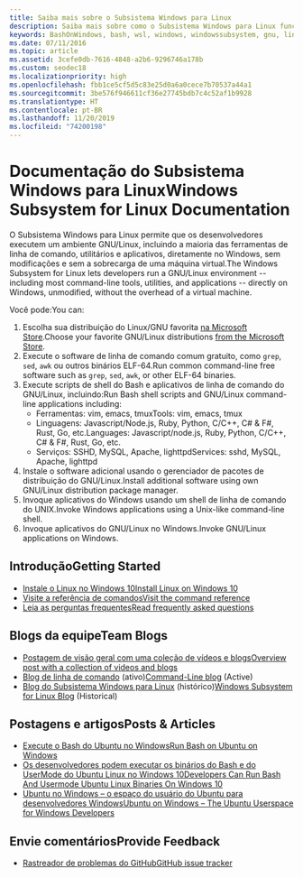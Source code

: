 ```yaml
---
title: Saiba mais sobre o Subsistema Windows para Linux
description: Saiba mais sobre como o Subsistema Windows para Linux funciona.
keywords: BashOnWindows, bash, wsl, windows, windowssubsystem, gnu, linux
ms.date: 07/11/2016
ms.topic: article
ms.assetid: 3cefe0db-7616-4848-a2b6-9296746a178b
ms.custom: seodec18
ms.localizationpriority: high
ms.openlocfilehash: fbb1ce5cf5d5c83e25d0a6a0cece7b70537a44a1
ms.sourcegitcommit: 3be576f946611cf36e27745bdb7c4c52af1b9928
ms.translationtype: HT
ms.contentlocale: pt-BR
ms.lasthandoff: 11/20/2019
ms.locfileid: "74200198"
---
```

# <a name="windows-subsystem-for-linux-documentation"></a><span data-ttu-id="ae9bc-104">Documentação do Subsistema Windows para Linux</span><span class="sxs-lookup"><span data-stu-id="ae9bc-104">Windows Subsystem for Linux Documentation</span></span>

<span data-ttu-id="ae9bc-105">O Subsistema Windows para Linux permite que os desenvolvedores executem um ambiente GNU/Linux, incluindo a maioria das ferramentas de linha de comando, utilitários e aplicativos, diretamente no Windows, sem modificações e sem a sobrecarga de uma máquina virtual.</span><span class="sxs-lookup"><span data-stu-id="ae9bc-105">The Windows Subsystem for Linux lets developers run a GNU/Linux environment -- including most command-line tools, utilities, and applications -- directly on Windows, unmodified, without the overhead of a virtual machine.</span></span>  

<span data-ttu-id="ae9bc-106">Você pode:</span><span class="sxs-lookup"><span data-stu-id="ae9bc-106">You can:</span></span>

1. <span data-ttu-id="ae9bc-107">Escolha sua distribuição do Linux/GNU favorita [na Microsoft Store](https://aka.ms/wslstore).</span><span class="sxs-lookup"><span data-stu-id="ae9bc-107">Choose your favorite GNU/Linux distributions [from the Microsoft Store](https://aka.ms/wslstore).</span></span>
1. <span data-ttu-id="ae9bc-108">Execute o software de linha de comando comum gratuito, como `grep`, `sed`, `awk` ou outros binários ELF-64.</span><span class="sxs-lookup"><span data-stu-id="ae9bc-108">Run common command-line free software such as `grep`, `sed`, `awk`, or other ELF-64 binaries.</span></span> 
1. <span data-ttu-id="ae9bc-109">Execute scripts de shell do Bash e aplicativos de linha de comando do GNU/Linux, incluindo:</span><span class="sxs-lookup"><span data-stu-id="ae9bc-109">Run Bash shell scripts and GNU/Linux command-line applications including:</span></span>  
    * <span data-ttu-id="ae9bc-110">Ferramentas: vim, emacs, tmux</span><span class="sxs-lookup"><span data-stu-id="ae9bc-110">Tools: vim, emacs, tmux</span></span>
    * <span data-ttu-id="ae9bc-111">Linguagens: Javascript/Node.js, Ruby, Python, C/C++, C# & F#, Rust, Go, etc.</span><span class="sxs-lookup"><span data-stu-id="ae9bc-111">Languages: Javascript/node.js, Ruby, Python, C/C++, C# & F#, Rust, Go, etc.</span></span>
    * <span data-ttu-id="ae9bc-112">Serviços: SSHD, MySQL, Apache, lighttpd</span><span class="sxs-lookup"><span data-stu-id="ae9bc-112">Services: sshd, MySQL, Apache, lighttpd</span></span>
1. <span data-ttu-id="ae9bc-113">Instale o software adicional usando o gerenciador de pacotes de distribuição do GNU/Linux.</span><span class="sxs-lookup"><span data-stu-id="ae9bc-113">Install additional software using own GNU/Linux distribution package manager.</span></span>
1. <span data-ttu-id="ae9bc-114">Invoque aplicativos do Windows usando um shell de linha de comando do UNIX.</span><span class="sxs-lookup"><span data-stu-id="ae9bc-114">Invoke Windows applications using a Unix-like command-line shell.</span></span>
1. <span data-ttu-id="ae9bc-115">Invoque aplicativos do GNU/Linux no Windows.</span><span class="sxs-lookup"><span data-stu-id="ae9bc-115">Invoke GNU/Linux applications on Windows.</span></span>

## <a name="getting-started"></a><span data-ttu-id="ae9bc-116">Introdução</span><span class="sxs-lookup"><span data-stu-id="ae9bc-116">Getting Started</span></span>

* [<span data-ttu-id="ae9bc-117">Instale o Linux no Windows 10</span><span class="sxs-lookup"><span data-stu-id="ae9bc-117">Install Linux on Windows 10</span></span>](install-win10.md)
* [<span data-ttu-id="ae9bc-118">Visite a referência de comandos</span><span class="sxs-lookup"><span data-stu-id="ae9bc-118">Visit the command reference</span></span>](reference.md)
* [<span data-ttu-id="ae9bc-119">Leia as perguntas frequentes</span><span class="sxs-lookup"><span data-stu-id="ae9bc-119">Read frequently asked questions</span></span>](faq.md)

## <a name="team-blogs"></a><span data-ttu-id="ae9bc-120">Blogs da equipe</span><span class="sxs-lookup"><span data-stu-id="ae9bc-120">Team Blogs</span></span>
*  [<span data-ttu-id="ae9bc-121">Postagem de visão geral com uma coleção de vídeos e blogs</span><span class="sxs-lookup"><span data-stu-id="ae9bc-121">Overview post with a collection of videos and blogs</span></span>](https://blogs.msdn.microsoft.com/commandline/learn-about-windows-console-and-windows-subsystem-for-linux-wsl/)
* <span data-ttu-id="ae9bc-122">[Blog de linha de comando](https://blogs.msdn.microsoft.com/commandline/) (ativo)</span><span class="sxs-lookup"><span data-stu-id="ae9bc-122">[Command-Line blog](https://blogs.msdn.microsoft.com/commandline/) (Active)</span></span>
* <span data-ttu-id="ae9bc-123">[Blog do Subsistema Windows para Linux](https://blogs.msdn.microsoft.com/wsl/) (histórico)</span><span class="sxs-lookup"><span data-stu-id="ae9bc-123">[Windows Subsystem for Linux Blog](https://blogs.msdn.microsoft.com/wsl/) (Historical)</span></span>

## <a name="posts--articles"></a><span data-ttu-id="ae9bc-124">Postagens e artigos</span><span class="sxs-lookup"><span data-stu-id="ae9bc-124">Posts & Articles</span></span>
* [<span data-ttu-id="ae9bc-125">Execute o Bash do Ubuntu no Windows</span><span class="sxs-lookup"><span data-stu-id="ae9bc-125">Run Bash on Ubuntu on Windows</span></span>](https://blogs.windows.com/buildingapps/2016/03/30/run-bash-on-ubuntu-on-windows/)
* [<span data-ttu-id="ae9bc-126">Os desenvolvedores podem executar os binários do Bash e do UserMode do Ubuntu Linux no Windows 10</span><span class="sxs-lookup"><span data-stu-id="ae9bc-126">Developers Can Run Bash And Usermode Ubuntu Linux Binaries On Windows 10</span></span>](https://www.hanselman.com/blog/DevelopersCanRunBashShellAndUsermodeUbuntuLinuxBinariesOnWindows10.aspx)
* [<span data-ttu-id="ae9bc-127">Ubuntu no Windows – o espaço do usuário do Ubuntu para desenvolvedores Windows</span><span class="sxs-lookup"><span data-stu-id="ae9bc-127">Ubuntu on Windows – The Ubuntu Userspace for Windows Developers</span></span>](https://insights.ubuntu.com/2016/03/30/ubuntu-on-windows-the-ubuntu-userspace-for-windows-developers/) 

## <a name="provide-feedback"></a><span data-ttu-id="ae9bc-128">Envie comentários</span><span class="sxs-lookup"><span data-stu-id="ae9bc-128">Provide Feedback</span></span>
* [<span data-ttu-id="ae9bc-129">Rastreador de problemas do GitHub</span><span class="sxs-lookup"><span data-stu-id="ae9bc-129">GitHub issue tracker</span></span>](https://github.com/Microsoft/BashOnWindows/issues)


